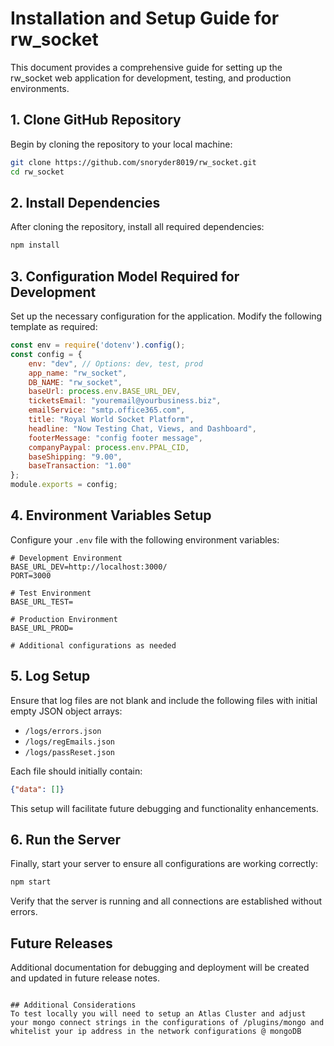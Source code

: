 


# Installation and Setup Guide for rw_socket

This document provides a comprehensive guide for setting up the rw_socket web application for development, testing, and production environments.

## 1. Clone GitHub Repository

Begin by cloning the repository to your local machine:

```bash
git clone https://github.com/snoryder8019/rw_socket.git
cd rw_socket
```

## 2. Install Dependencies

After cloning the repository, install all required dependencies:

```bash
npm install
```

## 3. Configuration Model Required for Development

Set up the necessary configuration for the application. Modify the following template as required:

```javascript
const env = require('dotenv').config();
const config = {
    env: "dev", // Options: dev, test, prod
    app_name: "rw_socket",
    DB_NAME: "rw_socket",
    baseUrl: process.env.BASE_URL_DEV,
    ticketsEmail: "youremail@yourbusiness.biz",
    emailService: "smtp.office365.com",
    title: "Royal World Socket Platform",
    headline: "Now Testing Chat, Views, and Dashboard",
    footerMessage: "config footer message",
    companyPaypal: process.env.PPAL_CID,
    baseShipping: "9.00",
    baseTransaction: "1.00"
};
module.exports = config;
```

## 4. Environment Variables Setup

Configure your `.env` file with the following environment variables:

```plaintext
# Development Environment
BASE_URL_DEV=http://localhost:3000/
PORT=3000

# Test Environment
BASE_URL_TEST=

# Production Environment
BASE_URL_PROD=

# Additional configurations as needed
```

## 5. Log Setup

Ensure that log files are not blank and include the following files with initial empty JSON object arrays:

- `/logs/errors.json`
- `/logs/regEmails.json`
- `/logs/passReset.json`

Each file should initially contain:

```json
{"data": []}
```

This setup will facilitate future debugging and functionality enhancements.

## 6. Run the Server

Finally, start your server to ensure all configurations are working correctly:

```bash
npm start
```

Verify that the server is running and all connections are established without errors.

## Future Releases

Additional documentation for debugging and deployment will be created and updated in future release notes.


```

## Additional Considerations
To test locally you will need to setup an Atlas Cluster and adjust your mongo connect strings in the configurations of /plugins/mongo and whitelist your ip address in the network configurations @ mongoDB
